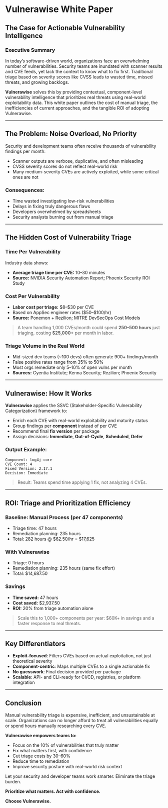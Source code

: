 # Vulnerawise White Paper

## The Case for Actionable Vulnerability Intelligence

### Executive Summary

In today’s software-driven world, organizations face an overwhelming number of vulnerabilities. Security teams are inundated with scanner results and CVE feeds, yet lack the context to know what to fix first. Traditional triage based on severity scores like CVSS leads to wasted time, missed threats, and growing backlogs.

**Vulnerawise** solves this by providing contextual, component-level vulnerability intelligence that prioritizes real threats using real-world exploitability data. This white paper outlines the cost of manual triage, the inefficiencies of current approaches, and the tangible ROI of adopting Vulnerawise.

---

## The Problem: Noise Overload, No Priority

Security and development teams often receive thousands of vulnerability findings per month:

* Scanner outputs are verbose, duplicative, and often misleading
* CVSS severity scores do not reflect real-world risk
* Many medium-severity CVEs are actively exploited, while some critical ones are not

### Consequences:

* Time wasted investigating low-risk vulnerabilities
* Delays in fixing truly dangerous flaws
* Developers overwhelmed by spreadsheets
* Security analysts burning out from manual triage

---

## The Hidden Cost of Vulnerability Triage

### Time Per Vulnerability

Industry data shows:

* **Average triage time per CVE:** 10–30 minutes
* **Source:** NVIDIA Security Automation Report; Phoenix Security ROI Study

### Cost Per Vulnerability

* **Labor cost per triage:** \$8–\$30 per CVE
* Based on AppSec engineer rates (\$50–\$100/hr)
* **Source:** Ponemon + Rezilion; MITRE DevSecOps Cost Models

> A team handling 1,000 CVEs/month could spend **250–500 hours** just triaging, costing **\$25,000+** per month in labor.

### Triage Volume in the Real World

* Mid-sized dev teams (\~100 devs) often generate 900+ findings/month
* False positive rates range from 35% to 50%
* Most orgs remediate only 5–10% of open vulns per month
* **Sources:** Cyentia Institute; Kenna Security; Rezilion; Phoenix Security

---

## Vulnerawise: How It Works

**Vulnerawise** applies the SSVC (Stakeholder-Specific Vulnerability Categorization) framework to:

* Enrich each CVE with real-world exploitability and maturity status
* Group findings per **component** instead of per CVE
* Recommend final **fix version** per package
* Assign decisions: **Immediate**, **Out-of-Cycle**, **Scheduled**, **Defer**

### Output Example:

```
Component: log4j-core
CVE Count: 4
Fixed Version: 2.17.1
Decision: Immediate
```

> Result: Teams spend time applying 1 fix, not analyzing 4 CVEs.

---

## ROI: Triage and Prioritization Efficiency

### Baseline: Manual Process (per 47 components)

* Triage time: 47 hours
* Remediation planning: 235 hours
* Total: 282 hours @ \$62.50/hr = \$17,625

### With Vulnerawise

* Triage: 0 hours
* Remediation planning: 235 hours (same fix effort)
* Total: \$14,687.50

### Savings

* **Time saved:** 47 hours
* **Cost saved:** \$2,937.50
* **ROI:** 20% from triage automation alone

> Scale this to 1,000+ components per year: \$60K+ in savings and a faster response to real threats.

---

## Key Differentiators

* **Exploit-focused**: Filters CVEs based on actual exploitation, not just theoretical severity
* **Component-centric**: Maps multiple CVEs to a single actionable fix
* **No guesswork**: Final decision provided per package
* **Scalable**: API- and CLI-ready for CI/CD, registries, or platform integration

---

## Conclusion

Manual vulnerability triage is expensive, inefficient, and unsustainable at scale. Organizations can no longer afford to treat all vulnerabilities equally or spend hours manually researching every CVE.

**Vulnerawise empowers teams to:**

* Focus on the 10% of vulnerabilities that truly matter
* Fix what matters first, with confidence
* Cut triage costs by 30–60%
* Reduce time to remediation
* Improve security posture with real-world risk context

Let your security and developer teams work smarter. Eliminate the triage burden.

**Prioritize what matters. Act with confidence.**

**Choose Vulnerawise.**
